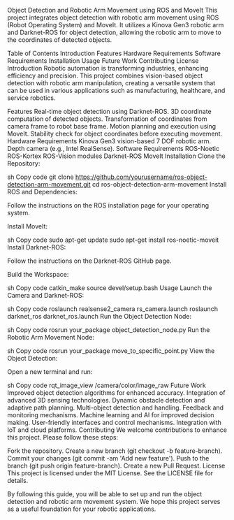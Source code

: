 Object Detection and Robotic Arm Movement using ROS and MoveIt
This project integrates object detection with robotic arm movement using ROS (Robot Operating System) and MoveIt. It utilizes a Kinova Gen3 robotic arm and Darknet-ROS for object detection, allowing the robotic arm to move to the coordinates of detected objects.

Table of Contents
Introduction
Features
Hardware Requirements
Software Requirements
Installation
Usage
Future Work
Contributing
License
Introduction
Robotic automation is transforming industries, enhancing efficiency and precision. This project combines vision-based object detection with robotic arm manipulation, creating a versatile system that can be used in various applications such as manufacturing, healthcare, and service robotics.

Features
Real-time object detection using Darknet-ROS.
3D coordinate computation of detected objects.
Transformation of coordinates from camera frame to robot base frame.
Motion planning and execution using MoveIt.
Stability check for object coordinates before executing movement.
Hardware Requirements
Kinova Gen3 vision-based 7 DOF robotic arm.
Depth camera (e.g., Intel RealSense).
Software Requirements
ROS-Noetic
ROS-Kortex
ROS-Vision modules
Darknet-ROS
MoveIt
Installation
Clone the Repository:

sh
Copy code
git clone https://github.com/yourusername/ros-object-detection-arm-movement.git
cd ros-object-detection-arm-movement
Install ROS and Dependencies:

Follow the instructions on the ROS installation page for your operating system.

Install MoveIt:

sh
Copy code
sudo apt-get update
sudo apt-get install ros-noetic-moveit
Install Darknet-ROS:

Follow the instructions on the Darknet-ROS GitHub page.

Build the Workspace:

sh
Copy code
catkin_make
source devel/setup.bash
Usage
Launch the Camera and Darknet-ROS:

sh
Copy code
roslaunch realsense2_camera rs_camera.launch
roslaunch darknet_ros darknet_ros.launch
Run the Object Detection Node:

sh
Copy code
rosrun your_package object_detection_node.py
Run the Robotic Arm Movement Node:

sh
Copy code
rosrun your_package move_to_specific_point.py
View the Object Detection:

Open a new terminal and run:

sh
Copy code
rqt_image_view /camera/color/image_raw
Future Work
Improved object detection algorithms for enhanced accuracy.
Integration of advanced 3D sensing technologies.
Dynamic obstacle detection and adaptive path planning.
Multi-object detection and handling.
Feedback and monitoring mechanisms.
Machine learning and AI for improved decision making.
User-friendly interfaces and control mechanisms.
Integration with IoT and cloud platforms.
Contributing
We welcome contributions to enhance this project. Please follow these steps:

Fork the repository.
Create a new branch (git checkout -b feature-branch).
Commit your changes (git commit -am 'Add new feature').
Push to the branch (git push origin feature-branch).
Create a new Pull Request.
License
This project is licensed under the MIT License. See the LICENSE file for details.

By following this guide, you will be able to set up and run the object detection and robotic arm movement system. We hope this project serves as a useful foundation for your robotic applications.
